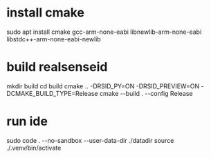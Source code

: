 # install cmake
sudo apt install cmake gcc-arm-none-eabi libnewlib-arm-none-eabi libstdc++-arm-none-eabi-newlib

# build realsenseid
mkdir build
cd build
cmake .. -DRSID_PY=ON -DRSID_PREVIEW=ON -DCMAKE_BUILD_TYPE=Release
cmake --build . --config Release

# run ide

sudo code . --no-sandbox --user-data-dir ./datadir
source ./.venv/bin/activate
